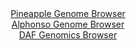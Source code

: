 <div id="Pineapple_Genome_Browser" align="center">
  <a href="https://igv.org/app/?sessionURL=blob:zZJda9swFIb_i6BlA8eW7NiuDGU4_UqarJ9Lw1KKUWzZ0WpLjiTbTUL..7SysZsVmouNgS6kw5HO.756tqClUjHBQQRcG_k2QsACaim6e1LVJb0iFVUgykmpqAUkzamkPKUg2oKcKE2mdxNzc6l1rSLHYbruVYQXwlaeTSqyEZx0yk5F5ZyIsiQLIYkWUjkDSVrhsKLtdXRB6to2sz3bdzKiiUPKeim4Ek5NeZF05r3kVykpKBcVTaqm1OxVQGL0GI2ZnZNP8ew.TlOq1JiuR9lxPB7FD97ZdH4RnMyn18PZNJgd3rOCE91Ierz8erFZr.bzl1VA5xnDsh94VziD3uTzgXd6ePZSM0nVMQrRUR96CIUmGMYz.vI_eTaL7ek7mIatPzpwz2._.K3XdryEz8W6XtwQNb59w_nOAqVIG0MCSJcyjBC0PBhYvhv0fmzRkQUhNvlIwUD0.GQBLUn6bNoft0Cva8MLUHTVvKJjASEzKkHUwxCGCGPX74d9iDHaWVvQyPLvhXs.vcMhdGPXDZKcldrAnCWK18omnNttmtvFZs80NyjDg4smPTtwB7NvZC5S1Jjt5TDE.Gb5Z5KOTAZm_OsnGrPvUfVP2HuPEFsv9gUO3g2vT29xxdcdYvFAzGLOikkGH_z4zXj2iyYXsiLa9JuKOf4kriWSEa5NoWWKLVjJ9HpmUhQdiJDrGXBBKkphSASyWHyAFrSQDz_.BtTbPe2.Aw--">Pineapple Genome Browser</a>
</div>
<div id="Alphonso_Genome_Browser" align="center">
  <a href="https://igv.org/app/?sessionURL=blob:zZJra9swGIX_i6BlA8eW5VtsKMNJm6xLs5WkSXqhGNmWbbW25EqK0ybkv08rG_vSQfNhYyCE9Op2ztGzAx0RknIGIoBM2zNtGxhAVnwzx01bk6.4IRJEBa4lMYAgBRGEZQREO1BgqfBidqFPVkq1MrIsqtpeg1nJTemYuMFbzvBGmhlvrCGva5xygRUX0hoI3HGLll1vQ1LctqZ.2zE9K8cKW7huK84kt1rCymSj70t.lZKSMN6QpFnXir4KSLQerTE3C_wpXs3jLCNSTsjLeX4ST87jpXO2uB37w9vFt8.rhb86ntOSYbUW5KT_sLzOx.x69YCQiPvjIzSaeqezBjlX0_jIOT0.e26pIPLEDuy.Cx3d6Wgoy8nz_.RaN3qg8yM0cKrUzn33IhxsvdqB7XDSbC_zRq.4j29698DeADXP1poGkFUiiGxoONA3POT3fgztvgFhqBMSnILo7t4ASuDsUW._2wH10mpmgCRP61d8DMBFTgSIeiGEgR2GyHMDF4ahvTd2YC3qvxfvaDELA4hihPykoLXSQOeJZK00MWNmlxVmuT0wz5v.ODy7rYanZNOhyZcF7Uh3AwM3dcs_ZGkA_fTrF2qj71H0T8h7jxBTpYfiNllejeLSDSaxvOxGg8d.5ZV4.gCf5jdvxuNrs4dFU3DRYKX364qe_qStw4JipnSho5KmtKbqZaVT5BsQ2cjR0IKM11xTCESZfoAGNGwPfvwNp7O_338H">Alphonso Genome Browser</a>
</div>


<div id="DAF_Genomics_Browser" align="center">
  <a href="https://igv.org/app/?sessionURL=blob:tZFra9swFIb_iyD95JtkJ6kNYXhpu2YJLcTzUlJKUO3jWI0seZLctA357xNex2CjjEEHkjjiXN5Xeg7oEZRmUqAEEQ8PPYyRg3Qt9xltWg5XtAGNkopyDQ5SUIECUQBKDqii2tB8ubCdtTGtTny_pJW7BSEbVmhPhx5tXS07U4MtdYlHG_oiBd1rr5CNLTbUp7ytpdDSp0UBWruB34LYbvbUHj9zm34kbJqOG9arbqwJa6z0KmrdMlHC01.M_Adlu9iHdJWlff8cnmflJJ3P0q_heb7.NJqu8.vLVT5anWRsK6jpFExeFvcDcvG5fbjMVHj9cDZtvyzn05tHvgdeDMKzk_OnlinQEzzGp1EQ4pigo4O4LDoLARW1wgmOnDE5dUgUua9hOBzZX1CSoeT2zkFG0WJny28PyDy3FhXS8K3rqTlIqhIUStw4CMY4jskwGkdBHOOjc0Cd4u_M8iJfxuOApISMvHvaWP2K8f4DrdCfyfcC.dtku_8VFJ4PyMd1kdWVIjbapTdaL4VeZ2y3iLazN1A56M2nVVI11NjUj.srGMqtYgPC_CITHu.O3wE-">DAF Genomics Browser</a>
</div>
